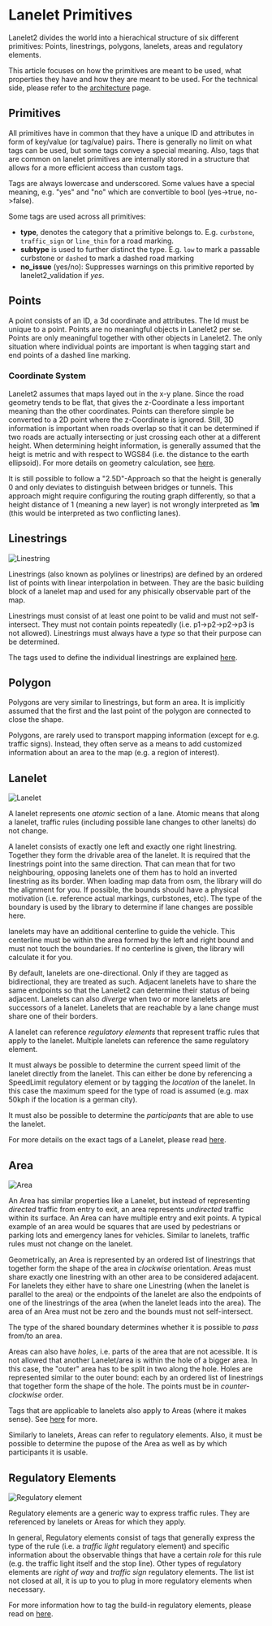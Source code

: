 # Lanelet Primitives

Lanelet2 divides the world into a hierachical structure of six different primitives: Points, linestrings, polygons, lanelets, areas and regulatory elements.

This article focuses on how the primitives are meant to be used, what properties they have and how they are meant to be used. For the technical side, please refer to the [architecture](Architecture.md) page.

## Primitives
All primitives have in common that they have a unique ID and attributes in form of key/value (or tag/value) pairs. There is generally no limit on what tags can be used, but some tags convey a special meaning. Also, tags that are common on lanelet primitives are internally stored in a structure that allows for a more efficient access than custom tags.

Tags are always lowercase and underscored. Some values have a special meaning, e.g. "yes" and "no" which are convertible to bool (yes->true, no->false).

Some tags are used across all primitives:
* **type**, denotes the category that a primitive belongs to. E.g. `curbstone`, `traffic_sign` or `line_thin` for a road marking.
* **subtype** is used to further distinct the type. E.g. `low` to mark a passable curbstone or `dashed` to mark a dashed road marking
* **no_issue** (yes/no): Suppresses warnings on this primitive reported by lanelet2_validation if *yes*.

## Points

A point consists of an ID, a 3d coordinate and attributes. The Id must be unique to a point. Points are no meaningful objects in Lanelet2 per se. Points are only meaningful together with other objects in Lanelet2. The only situation where individual points are important is when tagging start and end points of a dashed line marking.

### Coordinate System
Lanelet2 assumes that maps layed out in the x-y plane. Since the road geometry tends to be flat, that gives the z-Coordinate a less important meaning than the other coordinates. Points can therefore simple be converted to a 2D point where the z-Coordinate is ignored. Still, 3D information is important when roads overlap so that it can be determined if two roads are actually intersecting or just crossing each other at a different height. When determining height information, is generally assumed that the heigt is metric and with respect to WGS84 (i.e. the distance to the earth ellipsoid). For more details on geometry calculation, see [here](GeometryPrimer.md).

It is still possible to follow a "2.5D"-Approach so that the height is generally 0 and only deviates to distinguish between bridges or tunnels. This approach might require configuring the routing graph differently, so that a height distance of 1 (meaning a new layer) is not wrongly interpreted as 1**m** (this would be interpreted as two conflicting lanes).

## Linestrings

![Linestring](images/linestring.png)

Linestrings (also known as polylines or linestrips) are defined by an ordered list of points with linear interpolation in between. They are the basic building block of a lanelet map and used for any phisically observable part of the map.


Linestrings must consist of at least one point to be valid and must not self-intersect. They must not contain points repeatedly (i.e. p1->p2->p2->p3 is not allowed). Linestrings must always have a *type* so that their purpose can be determined.

The tags used to define the individual linestrings are explained [here](LinestringTagging.md).

## Polygon

Polygons are very similar to linestrings, but form an area. It is implicitly assumed that the first and the last point of the polygon are connected to close the shape.

Polygons, are rarely used to transport mapping information (except for e.g. traffic signs). Instead, they often serve as a means to add customized information about an area to the map (e.g. a region of interest).

## Lanelet

![Lanelet](images/lanelet.png)

A lanelet represents one *atomic* section of a lane. Atomic means that along a lanelet, traffic rules (including possible lane changes to other lanelts) do not change.

A lanelet consists of exactly one left and exactly one right linestring. Together they form the drivable area of the lanelet. It is required that the linestrings point into the same direction. That can mean that for two neighbouring, opposing lanelets one of them has to hold an inverted linestring as its border. When loading map data from osm, the library will do the alignment for you. If possible, the bounds should have a physical motivation (i.e. reference actual markings, curbstones, etc). The type of the boundary is used by the library to determine if lane changes are possible here.

lanelets may have an additional centerline to guide the vehicle. This centerline must be within the area formed by the left and right bound and must not touch the boundaries. If no centerline is given, the library will calculate it for you.

By default, lanelets are one-directional. Only if they are tagged as bidirectional, they are treated as such. Adjacent lanelets have to share the same endpoints so that the Lanelet2 can determine their status of being adjacent. Lanelets can also *diverge* when two or more lanelets are successors of a lanelet. Lanelets that are reachable by a lane change must share one of their borders.

A lanelet can reference *regulatory elements* that represent traffic rules that apply to the lanelet. Multiple lanelets can reference the same regulatory element.

It must always be possible to determine the current speed limit of the lanelet directly from the lanelet. This can either be done by referencing a SpeedLimit regulatory element or by tagging the *location* of the lanelet. In this case the maximum speed for the type of road is assumed (e.g. max 50kph if the location is a german city).

It must also be possible to determine the *participants* that are able to use the lanelet.

For more details on the exact tags of a Lanelet, please read [here](LaneletAndAreaTagging.md).

## Area

![Area](images/area.png)

An Area has similar properties like a Lanelet, but instead of representing *directed* traffic from entry to exit, an area represents *undirected* traffic within its surface. An Area can have multiple entry and exit points. A typical example of an area would be squares that are used by pedestrians or parking lots and emergency lanes for vehicles. Similar to lanelets, traffic rules must not change on the lanelet.

Geometrically, an Area is represented by an ordered list of linestrings that together form the shape of the area in *clockwise* orientation. Areas must share exactly one linestring with an other area to be considered adajacent. For lanelets they either have to share one Linestring (when the lanelet is parallel to the area) or the endpoints of the lanelet are also the endpoints of one of the linestrings of the area (when the lanelet leads into the area). The area of an Area must not be zero and the bounds must not self-intersect.

The type of the shared boundary determines whether it is possible to *pass* from/to an area.

Areas can also have *holes*, i.e. parts of the area that are not acessible. It is not allowed that another Lanelet/area is within the hole of a bigger area. In this case, the "outer" area has to be split in two along the hole. Holes are represented similar to the outer bound: each by an ordered list of linestrings that together form the shape of the hole. The points must be in *counter-clockwise* order.

Tags that are applicable to lanelets also apply to Areas (where it makes sense). See [here](LaneletAndAreaTagging.md) for more.

Similarly to lanelets, Areas can refer to regulatory elements. Also, it must be possible to determine the pupose of the Area as well as by which participants it is usable.

## Regulatory Elements

![Regulatory element](images/regulatory_element.png)

Regulatory elements are a generic way to express traffic rules. They are referenced by lanelets or Areas for which they apply.

In general, Regulatory elements consist of tags that generally express the type of the rule (i.e. a *traffic light* regulatory element) and specific information about the observable things that have a certain *role* for this rule (e.g. the traffic light itself and the stop line). Other types of regulatory elements are *right of way* and *traffic sign* regulatory elements. The list ist not closed at all, it is up to you to plug in more regulatory elements when necessary.

For more information how to tag the build-in regulatory elements, please read on [here](RegulatoryElementTagging.md).



 
